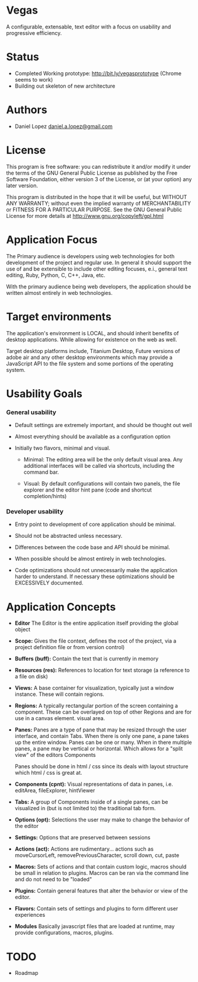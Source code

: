 Vegas
=====================

  A configurable, extensable, text editor with a focus on usability and
  progressive efficiency.

Status
=====================
* Completed Working prototype: http://bit.ly/vegasprototype (Chrome seems to work)
* Building out skeleton of new architecture

Authors
=====================
* Daniel Lopez <daniel.a.lopez@gmail.com>

License
=====================

  This program is free software: you can redistribute it and/or modify
  it under the terms of the GNU General Public License as published by
  the Free Software Foundation, either version 3 of the License, or
  (at your option) any later version.

  This program is distributed in the hope that it will be useful,
  but WITHOUT ANY WARRANTY; without even the implied warranty of
  MERCHANTABILITY or FITNESS FOR A PARTICULAR PURPOSE.  See the
  GNU General Public License for more details at
  http://www.gnu.org/copyleft/gpl.html

Application Focus
=====================

  The Primary audience is developers using web technologies for both development
  of the project and regular use. In general it should support the use of and be
  extensible to include other editing focuses, e.i., general text editing, Ruby,
  Python, C, C++, Java, etc.

  With the primary audience being web developers, the application should be
  written almost entirely in web technologies.

Target environments
=====================

  The application's environment is LOCAL, and should inherit benefits of
  desktop applications. While allowing for existence on the web as well.

  Target desktop platforms include, Titanium Desktop, Future versions of
  adobe air and any other desktop environments which may provide a JavaScript API
  to the file system and some portions of the operating system.

 Usability Goals
=====================

### General usability ###

  - Default settings are extremely important, and should be thought out well

  - Almost everything should be available as a configuration option

  - Initially two flavors, minimal and visual.

     - Minimal: The editing area will be the only default visual area. Any
     additional interfaces will be called via shortcuts, including the command
     bar.

     - Visual: By default configurations will contain two panels, the file
     explorer and the editor hint pane (code and shortcut completion/hints)

### Developer usability ###

  - Entry point to development of core application should be minimal.

  - Should not be abstracted unless necessary.

  - Differences between the code base and API should be minimal.

  - When possible should be almost entirely in web technologies.

  - Code optimizations should not unnecessarily make the application harder
   to understand. If necessary these optimizations should be EXCESSIVELY
   documented.

Application Concepts
=====================

  - **Editor**
     The Editor is the entire application itself providing the global object

  - **Scope:**
     Gives the file context, defines the root of the project, via a project
     definition file or from version control)

  - **Buffers (buff):**
     Contain the text that is currently in memory

  - **Resources (res):**
     References to location for text storage (a reference to a file on disk)

  - **Views:**
     A base container for visualization, typically just a window instance. These
     will contain regions.

  - **Regions:**
     A typically rectangular portion of the screen containing a component. These
     can be overlayed on top of other Regions and are for use in a canvas element.
     visual area.

  - **Panes:**
     Panes are a type of pane that may be resized through the user interface,
		 and contain Tabs. When there is only one pane, a pane takes up the entire
		 window. Panes can be one or many. When in there multiple panes, a pane may
		 be vertical or horizontal. Which allows for a "split view" of the editors
		 Components

     Panes should be done in html / css since its deals with layout structure
     which html / css is great at.

  - **Components (cpnt):**
     Visual representations of data in panes, i.e. editArea, fileExplorer, hintViewer

  - **Tabs:**
     A group of Components inside of a single panes, can be visualized in (but
     is not limited to) the traditional tab form.

  - **Options (opt):**
      Selections the user may make to change the behavior of the editor

  - **Settings:**
      Options that are preserved between sessions

  - **Actions (act):**
     Actions are rudimentary... actions such as moveCursorLeft, removePreviousCharacter, scroll down, cut, paste

  - **Macros:**
     Sets of actions and that contain custom logic, macros should be small
     in relation to plugins. Macros can be ran via the command line and do not
     need to be "loaded"

  - **Plugins:**
     Contain general features that alter the behavior or view of the editor.

  - **Flavors:**
     Contain sets of settings and plugins to form different user experiences

  - **Modules**
     Basically javascript files that are loaded at runtime, may provide
     configurations, macros, plugins.

TODO
=====================
* Roadmap
